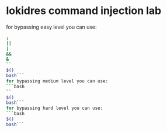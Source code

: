 # lokidres command injection lab
for bypassing easy level you can use:
```bash
;
||
|
&&
&
``
$()
bash```
for bypassing medium level you can use:
```bash
``
$()
bash```
for bypassing hard level you can use:
```bash
$()
bash```

